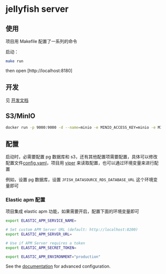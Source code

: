 # jellyfish server

## 使用
项目用 Makefile 配置了一系列的命令

启动：
``` bash
make run
```

then open [http://localhost:8180]

## 开发

见 [开发文档](./docs/development-zh.md)

## S3/MinIO
``` bash
docker run -p 9000:9000 -d --name=minio -e MINIO_ACCESS_KEY=minio -e MINIO_SECRET_KEY=miniostorage minio/minio server /data
```

## 配置
启动时，必需要配置 pg 数据库和 s3，还有其他配置项需要配置，具体可以修改配置文件[config.yaml](./config/config.yaml)，项目用 [viper](https://github.com/spf13/viper) 来读取配置，也可以通过环境变量来进行配置

例如，设置 pg 数据库，设置 `JFISH_DATASOURCE_RDS_DATABASE_URL` 这个环境变量即可


### Elastic apm 配置
项目集成 elastic apm 功能，如果需要开启，配置下面的环境变量即可

``` bash
export ELASTIC_APM_SERVICE_NAME=

# Set custom APM Server URL (default: http://localhost:8200)
export ELASTIC_APM_SERVER_URL=

# Use if APM Server requires a token
export ELASTIC_APM_SECRET_TOKEN=

export ELASTIC_APM_ENVIRONMENT="production"
```
See the [documentation](https://www.elastic.co/guide/en/apm/agent/go/current/configuration.html) for advanced configuration.
